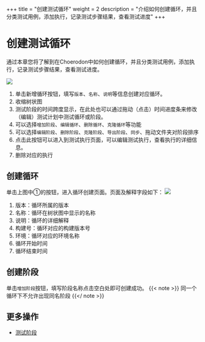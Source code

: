 +++
title = "创建测试循环"
weight = 2
description = "介绍如何创建循环，并且分类测试用例，添加执行，记录测试步骤结果，查看测试进度"
+++

# 创建测试循环

通过本章您将了解到在Choerodon中如何创建循环，并且分类测试用例，添加执行，记录测试步骤结果，查看测试进度。

![](/img/docs/user-guide/test-management/test-plan/test-plan.png)

1. 单击新增循环按钮，填写`版本`、`名称`、`说明`等信息创建对应循环。
2. 收缩树状图
3. 测试阶段的时间跨度显示，在此处也可以通过拖动（点击）时间进度条来修改（编辑）测试计划中测试循环或阶段。
4. 可以选择`增加阶段`、`编辑循环`、`删除循环`、`克隆循环`等功能
5. 可以选择`编辑阶段`、`删除阶段`、`克隆阶段`、`导出阶段`、`同步`、拖动文件夹对阶段排序
6. 点击此按钮可以进入到测试执行页面，可以编辑测试执行，查看执行的详细信息。
7. 删除对应的执行


## 创建循环

单击上图中①的按钮，进入循环创建页面。页面及解释字段如下：
![](/img/docs/user-guide/test-management/test-plan/create-cycle.jpg)

1. 版本：循环所属的版本
1. 名称：循环在树状图中显示的名称
1. 说明：循环的详细解释
1. 构建号：循环对应的构建版本号
1. 环境：循环对应的环境名称
1. 循环开始时间
1. 循环结束时间

## 创建阶段

单击`增加阶段`按钮，填写阶段名称点击空白处即可创建成功。
{{< note >}}
同一个循环下不允许出现同名阶段
{{</ note >}}

## 更多操作

- [测试阶段](../test-stage)